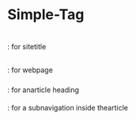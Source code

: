 # Simple-Tag
<p></p>
<strong></strong>
<em></em>
<small></small>
<h1></h1> : for sitetitle
<h2></h2> : for webpage
<h3></h3> : for anarticle heading
<h4></h4> : for a subnavigation inside thearticle
